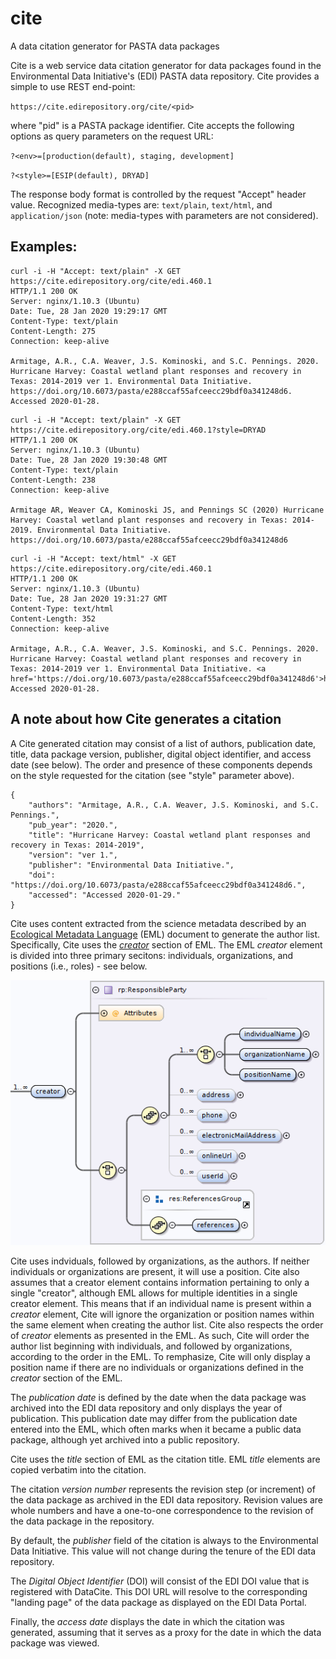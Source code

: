 # cite
A data citation generator for PASTA data packages

Cite is a web service data citation generator for data packages found in the
Environmental Data Initiative's (EDI) PASTA data repository. Cite provides a simple
to use REST end-point:

```https://cite.edirepository.org/cite/<pid>```

where "pid" is a PASTA package identifier. Cite accepts the following options
 as query parameters on the request URL:
 
```?<env>=[production(default), staging, development]```

```?<style>=[ESIP(default), DRYAD]```

The response body format is controlled by the request "Accept" header value. 
Recognized media-types are: `text/plain`, `text/html`, and `application/json`
(note: media-types with parameters are not considered).

## Examples:

```text
curl -i -H "Accept: text/plain" -X GET https://cite.edirepository.org/cite/edi.460.1
HTTP/1.1 200 OK
Server: nginx/1.10.3 (Ubuntu)
Date: Tue, 28 Jan 2020 19:29:17 GMT
Content-Type: text/plain
Content-Length: 275
Connection: keep-alive

Armitage, A.R., C.A. Weaver, J.S. Kominoski, and S.C. Pennings. 2020. Hurricane Harvey: Coastal wetland plant responses and recovery in Texas: 2014-2019 ver 1. Environmental Data Initiative. https://doi.org/10.6073/pasta/e288ccaf55afceecc29bdf0a341248d6. Accessed 2020-01-28.
```

```text
curl -i -H "Accept: text/plain" -X GET https://cite.edirepository.org/cite/edi.460.1?style=DRYAD
HTTP/1.1 200 OK
Server: nginx/1.10.3 (Ubuntu)
Date: Tue, 28 Jan 2020 19:30:48 GMT
Content-Type: text/plain
Content-Length: 238
Connection: keep-alive

Armitage AR, Weaver CA, Kominoski JS, and Pennings SC (2020) Hurricane Harvey: Coastal wetland plant responses and recovery in Texas: 2014-2019. Environmental Data Initiative. https://doi.org/10.6073/pasta/e288ccaf55afceecc29bdf0a341248d6
```

```text
curl -i -H "Accept: text/html" -X GET https://cite.edirepository.org/cite/edi.460.1
HTTP/1.1 200 OK
Server: nginx/1.10.3 (Ubuntu)
Date: Tue, 28 Jan 2020 19:31:27 GMT
Content-Type: text/html
Content-Length: 352
Connection: keep-alive

Armitage, A.R., C.A. Weaver, J.S. Kominoski, and S.C. Pennings. 2020. Hurricane Harvey: Coastal wetland plant responses and recovery in Texas: 2014-2019 ver 1. Environmental Data Initiative. <a href='https://doi.org/10.6073/pasta/e288ccaf55afceecc29bdf0a341248d6'>https://doi.org/10.6073/pasta/e288ccaf55afceecc29bdf0a341248d6</a>. Accessed 2020-01-28.
```

## A note about how Cite generates a citation

A Cite generated citation may consist of a list of authors, publication date, title, data package version, publisher, digital object identifier, and access date (see below). The order and presence of these components depends on the style requested for the citation (see "style" parameter above).

```
{
    "authors": "Armitage, A.R., C.A. Weaver, J.S. Kominoski, and S.C. Pennings.",
    "pub_year": "2020.",
    "title": "Hurricane Harvey: Coastal wetland plant responses and recovery in Texas: 2014-2019",
    "version": "ver 1.",
    "publisher": "Environmental Data Initiative.",
    "doi": "https://doi.org/10.6073/pasta/e288ccaf55afceecc29bdf0a341248d6.",
    "accessed": "Accessed 2020-01-29."
}
```

Cite uses content extracted from the science metadata described by an
[Ecological Metadata Language](https://eml.ecoinformatics.org) (EML) document
to generate the author list. Specifically, Cite uses the [*creator*](https://eml.ecoinformatics.org/schema/eml-resource_xsd.html#ResourceGroup_creator) section of EML. The EML *creator* element is divided into three primary secitons: individuals, organizations, and positions (i.e., roles) - see below.

![creator](./eml-resource_xsd_Element_creator.png)

Cite uses indviduals, followed by organizations, as the authors. If neither individuals or organizations are present, it will use a position. Cite also assumes that a creator element contains information pertaining to only a single "creator", although EML allows for multiple identities in a single creator element. This means that if an individual name is present within a *creator* element, Cite will ignore the organization or position names within the same element when creating the author list. Cite also respects the order of *creator* elements as presented in the EML. As such, Cite will order the author list beginning with individuals, and followed by organizations, according to the order in the EML. To remphasize, Cite will only display a position name if there are no individuals or organizations defined in the *creator* section of the EML.

The *publication date* is defined by the date when the data package was archived into the EDI data repository and only displays the year of publication. This publication date may differ from the publication date entered into the EML, which often marks when it became a public data package, although yet archived into a public repository.

Cite uses the *title* section of EML as the citation title. EML *title* elements are copied verbatim into the citation.

The citation *version number* represents the revision step (or increment) of the data package as archived in the EDI data repository. Revision values are whole numbers and have a one-to-one correspondence to the revision of the data package in the repository.

By default, the *publisher* field of the citation is always to the Environmental Data Initiative. This value will not change during the tenure of the EDI data repository.

The *Digital Object Identifier* (DOI) will consist of the EDI DOI value that is registered with DataCite. This DOI URL will resolve to the corresponding "landing page" of the data package as displayed on the EDI Data Portal.

Finally, the *access date* displays the date in which the citation was generated, assuming that it serves as a proxy for the date in which the data package was viewed.

